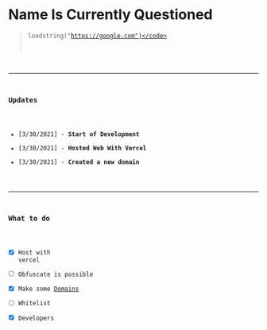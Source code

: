 # Name Is Currently Questioned

> <code>loadstring("https://google.com")</code>

---

### Updates

- [3/30/2021] - **Start of Development**
- [3/30/2021] - **Hosted Web With Vercel**
- [3/30/2021] - **Created a new domain**

---

### What to do

- [x] Host with vercel
- [ ] Obfuscate is possible
- [x] Make some [Domains](https://google.com)
- [ ] Whitelist
- [x] Developers
